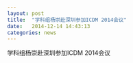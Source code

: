 ```yaml
---
layout: post
title:  "学科组杨崇赴深圳参加ICDM 2014会议"
date:   2014-12-14 14:43:13
categories: news
---
```


学科组杨崇赴深圳参加ICDM 2014会议

